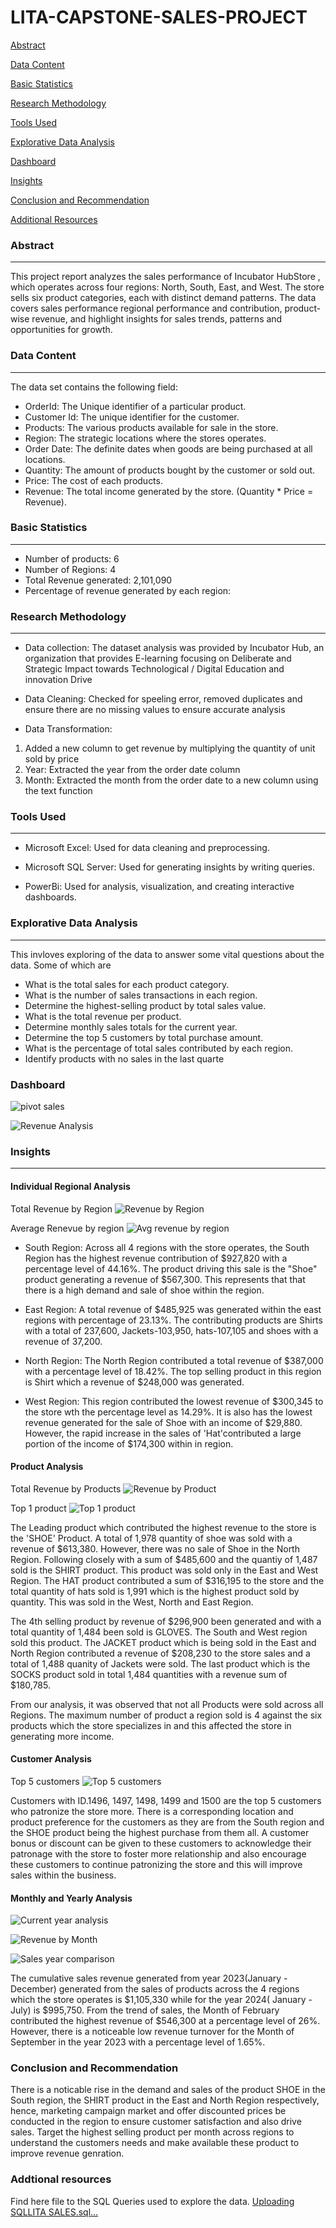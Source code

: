 # LITA-CAPSTONE-SALES-PROJECT

[Abstract](#abstract)

[Data Content](#data-content)

[Basic Statistics](#basic-statics)

[Research Methodology](#research-methodology)

[Tools Used](#tools-used)

[Explorative Data Analysis](#explorative-data-analysis)

[Dashboard](#dashboard)

[Insights](#insights)

[Conclusion and Recommendation](#conclusion-and-recommendation)

[Additional Resources](#additional-resources)


### Abstract
---
This project report analyzes the sales performance of Incubator HubStore , which operates across four regions: North, South, East, and West. The store sells six product categories, each with distinct demand patterns. The data covers sales performance regional performance and contribution, product-wise revenue, and highlight insights for sales trends, patterns and opportunities for growth.


### Data Content
---
The data set contains the following field:
- OrderId: The Unique identifier of a particular product.
- Customer Id: The unique identifier for the customer.
- Products: The various products available for sale in the store.
- Region: The strategic locations where the stores operates.
- Order Date: The definite dates when goods are being purchased at all locations.
- Quantity: The amount of products bought by the customer or sold out.
- Price: The cost of each products.
- Revenue: The total income generated by the store. (Quantity * Price = Revenue).

### Basic Statistics
---
  - Number of products: 6
  - Number of Regions: 4
  - Total Revenue generated: 2,101,090
  - Percentage of revenue generated by each region:

### Research Methodology
---
- Data collection: The dataset analysis was provided by Incubator Hub, an organization that provides E-learning focusing on Deliberate and Strategic Impact towards Technological / Digital Education and innovation Drive

- Data Cleaning: Checked for speeling error, removed duplicates and ensure there are no missing values to ensure accurate analysis

- Data Transformation:
1. Added a new column to get revenue by multiplying the quantity of unit sold by price
2. Year: Extracted the year from the order date column 
3. Month: Extracted the month from the order date to a new column using the text function


### Tools Used
---
- Microsoft Excel: Used for data cleaning and preprocessing.

- Microsoft SQL Server: Used for generating insights by writing queries.

- PowerBi: Used for analysis, visualization, and creating interactive dashboards.

### Explorative Data Analysis
---
  This invloves exploring of the data to answer some vital questions about the data. Some of which are
- What is the total sales for each product category. 
- What is the number of sales transactions in each region. 
- Determine the highest-selling product by total sales value. 
- What is the total revenue per product. 
- Determine monthly sales totals for the current year. 
- Determine the top 5 customers by total purchase amount. 
- What is the percentage of total sales contributed by each region. 
- Identify products with no sales in the last quarte

### Dashboard

![pivot sales](https://github.com/user-attachments/assets/b8cb69a1-c186-4314-a858-f17228305e43)

![Revenue Analysis](https://github.com/user-attachments/assets/a619145d-1c89-487b-a058-04a7f0a08dfb)

### Insights
---

#### Individual Regional Analysis
Total Revenue by Region
![Revenue by Region](https://github.com/user-attachments/assets/2b1ff2d1-671d-4904-bf0a-fb5182476cb8)


Average Renevue by region
![Avg revenue by region](https://github.com/user-attachments/assets/ed8d243d-56eb-4ded-981a-047464ba4389)

- South Region: Across all 4 regions with the store operates, the South Region has the highest revenue contribution of $927,820 with a percentage level of 44.16%. The product driving this sale is the "Shoe" product generating a revenue of $567,300. This represents that that there is a high demand and sale of shoe within the region. 
 
- East Region: A total revenue of $485,925 was generated within the east regions with percentage of 23.13%.  The contributing products are Shirts with a total of 237,600, Jackets-103,950, hats-107,105 and shoes with a revenue of 37,200.

- North Region: The North Region contributed a total revenue of $387,000 with a percentage level of 18.42%. The top selling product in this region is Shirt which a revenue of $248,000 was generated.

- West Region: This region contributed the lowest revenue of $300,345 to the store wth the percentage level as 14.29%. It is also has the lowest revenue generated for the sale of Shoe with an income of $29,880. However, the rapid increase in the sales of 'Hat'contributed a large portion of the income of $174,300 within in region.

#### Product Analysis

Total Revenue by Products
![Revenue by Product](https://github.com/user-attachments/assets/d6015ecb-1f30-49bb-ad0e-aec8bf9879bb)


Top 1 product
![Top 1 product](https://github.com/user-attachments/assets/227b2e22-d4b3-4900-8440-4d30d1ef0d16)

The Leading product which contributed the highest revenue to the store is the 'SHOE' Product. A total of 1,978 quantity of shoe was sold with a revenue of $613,380. However, there was no sale of Shoe in the North Region. Following closely with a sum of $485,600 and the quantiy of 1,487 sold is the SHIRT product. This product was sold only in the East and West Region. The HAT product contributed a sum of $316,195 to the store and the total quantity of hats sold is 1,991 which is the highest product sold by quantity. This was sold in the West, North and East Region.

The 4th selling product by revenue of $296,900 been generated and with a total quantity of 1,484 been sold  is GLOVES. The South and West region sold this product. The JACKET product which is being sold in the East and North Region contributed a revenue of $208,230 to the store sales and a total of 1,488 quanity of Jackets were sold. The last product which is the SOCKS product sold in total 1,484 quantities with a revenue sum of $180,785.

From our analysis, it was observed that not all Products were sold across all Regions. The maximum number of product a region sold is 4 against the six products which the store specializes in and this affected the store in generating more income. 
 
#### Customer Analysis
Top 5 customers
![Top 5 customers](https://github.com/user-attachments/assets/dd47e261-54de-44be-b801-c6612aa5aed2)

 Customers with ID.1496, 1497, 1498, 1499 and 1500 are the top 5 customers who patronize the store more. There is a corresponding location and product preference for the customers as they are from the South region and the SHOE product being the highest purchase from them all.
A customer bonus or discount can be given to these customers to acknowledge their patronage with the store to foster more relationship and also encourage these customers to continue patronizing the store and this will improve sales within the business.

#### Monthly and Yearly Analysis



![Current year analysis](https://github.com/user-attachments/assets/2e224c3a-9dfd-41e5-94ec-683f31e2d260)


![Revenue by Month](https://github.com/user-attachments/assets/1763c7f0-1f33-4d47-af63-b86788dc9a6b)


![Sales year comparison](https://github.com/user-attachments/assets/0dfe11dc-407c-4181-87ce-1632bd85d090)

The cumulative sales revenue generated from year 2023(January - December) generated from the sales of products across the 4 regions which the store operates is $1,105,330 while for the year 2024( January - July) is $995,750.
From the trend of sales, the Month of February contributed the highest revenue of $546,300 at a percentage level of 26%. However, there is a noticeable low revenue turnover for the Month of September in the year 2023 with a percentage level of 1.65%.  


### Conclusion and Recommendation

There is a noticable rise in the demand and sales of the product SHOE in the South region, the SHIRT product in the East and North Region respectively, hence, marketing campaign market and offer discounted prices be conducted in the region to ensure customer satisfaction and also drive sales. Target the highest selling product per month across regions to understand the customers needs and make available these product to improve revenue genration. 


### Addtional resources

 Find here file to the SQL Queries used to explore the data. 
 [Uploading SQLLITA SALES.sql…]() 

  
